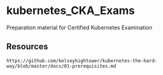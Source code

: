 # kubernetes_CKA_Exams
Preparation material for Certified Kubernetes Examination

## Resources 
`https://github.com/kelseyhightower/kubernetes-the-hard-way/blob/master/docs/01-prerequisites.md`
